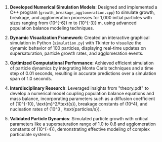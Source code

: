 1. **Developed Numerical Simulation Models**: Designed and implemented a C++ program (`growth_breakage_agglomeration.cpp`) to simulate growth, breakage, and agglomeration processes for 1,000 initial particles with sizes ranging from \(10^{-6}\) m to \(10^{-3}\) m, using advanced population balance modeling techniques.

2. **Dynamic Visualization Framework**: Created an interactive graphical simulation in Python (`simulation.py`) with Tkinter to visualize the dynamic behavior of 100 particles, displaying real-time updates on supersaturation, particle growth rates, and agglomeration events.

3. **Optimized Computational Performance**: Achieved efficient simulation of particle dynamics by integrating Monte Carlo techniques and a time step of 0.01 seconds, resulting in accurate predictions over a simulation span of 1.0 seconds.

4. **Interdisciplinary Research**: Leveraged insights from "theory.pdf" to develop a numerical model coupling population balance equations and mass balance, incorporating parameters such as a diffusion coefficient of \(10^{-10}\, \text{m}^2/\text{s}\), breakage constants of \(10^4\), and nucleation rates of \(10^3 \, \text{particles/s}\).

5. **Validated Particle Dynamics**: Simulated particle growth with critical parameters like a supersaturation range of 1.0 to 0.8 and agglomeration constants of \(10^{-4}\), demonstrating effective modeling of complex particulate systems.

